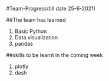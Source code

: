 #Team-Progress(till date 25-6-2021)

##The team has learned
1. Basic Python
2. Data visualization
3. pandas

##skills to be learnt in the coming week	
1. plotly
2. dash


